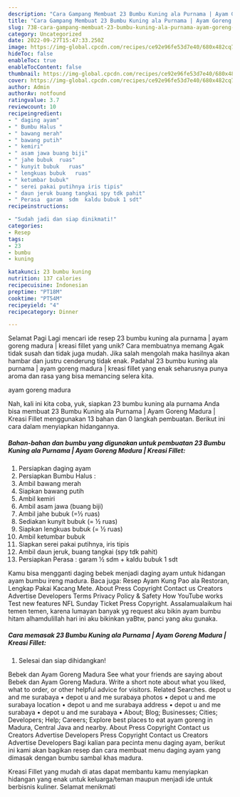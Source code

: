 ```yaml
---
description: "Cara Gampang Membuat 23 Bumbu Kuning ala Purnama | Ayam Goreng Madura | Kreasi Fillet yang Enak"
title: "Cara Gampang Membuat 23 Bumbu Kuning ala Purnama | Ayam Goreng Madura | Kreasi Fillet yang Enak"
slug: 738-cara-gampang-membuat-23-bumbu-kuning-ala-purnama-ayam-goreng-madura-kreasi-fillet-yang-enak
category: Uncategorized
date: 2022-09-27T15:47:33.250Z
image: https://img-global.cpcdn.com/recipes/ce92e96fe53d7e40/680x482cq70/23-bumbu-kuning-ala-purnama-ayam-goreng-madura-kreasi-fillet-foto-resep-utama.jpg
hideToc: false
enableToc: true
enableTocContent: false
thumbnail: https://img-global.cpcdn.com/recipes/ce92e96fe53d7e40/680x482cq70/23-bumbu-kuning-ala-purnama-ayam-goreng-madura-kreasi-fillet-foto-resep-utama.jpg
cover: https://img-global.cpcdn.com/recipes/ce92e96fe53d7e40/680x482cq70/23-bumbu-kuning-ala-purnama-ayam-goreng-madura-kreasi-fillet-foto-resep-utama.jpg
author: Admin
authorAv: notfound
ratingvalue: 3.7
reviewcount: 10
recipeingredient:
- " daging ayam"
- " Bumbu Halus "
- " bawang merah"
- " bawang putih"
- " kemiri"
- " asam jawa buang biji"
- " jahe bubuk  ruas"
- " kunyit bubuk   ruas"
- " lengkuas bubuk   ruas"
- " ketumbar bubuk"
- " serei pakai putihnya iris tipis"
- " daun jeruk buang tangkai spy tdk pahit"
- " Perasa  garam  sdm  kaldu bubuk 1 sdt"
recipeinstructions:

- "Sudah jadi dan siap dinikmati!"
categories:
- Resep
tags:
- 23
- bumbu
- kuning

katakunci: 23 bumbu kuning 
nutrition: 137 calories
recipecuisine: Indonesian
preptime: "PT18M"
cooktime: "PT54M"
recipeyield: "4"
recipecategory: Dinner

---
```



Selamat Pagi Lagi mencari ide resep 23 bumbu kuning ala purnama | ayam goreng madura | kreasi fillet yang unik? Cara membuatnya memang Agak tidak susah dan tidak juga mudah. Jika salah mengolah maka hasilnya akan hambar dan justru cenderung tidak enak. Padahal 23 bumbu kuning ala purnama | ayam goreng madura | kreasi fillet yang enak seharusnya punya aroma dan rasa yang bisa memancing selera kita.

 ayam goreng madura 

Nah, kali ini kita coba, yuk, siapkan 23 bumbu kuning ala purnama  Anda bisa membuat 23 Bumbu Kuning ala Purnama | Ayam Goreng Madura | Kreasi Fillet menggunakan 13 bahan dan 0 langkah pembuatan. Berikut ini cara dalam menyiapkan hidangannya.

<!--inarticleads1-->

##### Bahan-bahan dan bumbu yang digunakan untuk pembuatan 23 Bumbu Kuning ala Purnama | Ayam Goreng Madura | Kreasi Fillet:

1. Persiapkan  daging ayam
1. Persiapkan  Bumbu Halus :
1. Ambil  bawang merah
1. Siapkan  bawang putih
1. Ambil  kemiri
1. Ambil  asam jawa (buang biji)
1. Ambil  jahe bubuk (=½ ruas)
1. Sediakan  kunyit bubuk (= ½ ruas)
1. Siapkan  lengkuas bubuk (= ½ ruas)
1. Ambil  ketumbar bubuk
1. Siapkan  serei pakai putihnya, iris tipis
1. Ambil  daun jeruk, buang tangkai (spy tdk pahit)
1. Persiapkan  Perasa : garam ½ sdm + kaldu bubuk 1 sdt


Kamu bisa mengganti daging bebek menjadi daging ayam untuk hidangan ayam bumbu ireng madura. Baca juga: Resep Ayam Kung Pao ala Restoran, Lengkap Pakai Kacang Mete. About Press Copyright Contact us Creators Advertise Developers Terms Privacy Policy &amp; Safety How YouTube works Test new features NFL Sunday Ticket Press Copyright. Assalamualaikum hai temen temen, karena lumayan banyak yg request aku bikin ayam bumbu hitam alhamdulillah hari ini aku bikinkan yaBtw, panci yang aku gunaka. 

<!--inarticleads2-->

##### Cara memasak 23 Bumbu Kuning ala Purnama | Ayam Goreng Madura | Kreasi Fillet:


1. Selesai dan siap dihidangkan!

Bebek dan Ayam Goreng Madura See what your friends are saying about Bebek dan Ayam Goreng Madura. Write a short note about what you liked, what to order, or other helpful advice for visitors. Related Searches. depot u and me surabaya • depot u and me surabaya photos • depot u and me surabaya location • depot u and me surabaya address • depot u and me surabaya • depot u and me surabaya • About; Blog; Businesses; Cities; Developers; Help; Careers; Explore best places to eat ayam goreng in Madura, Central Java and nearby. About Press Copyright Contact us Creators Advertise Developers Press Copyright Contact us Creators Advertise Developers Bagi kalian para pecinta menu daging ayam, berikut ini kami akan bagikan resep dan cara membuat menu daging ayam yang dimasak dengan bumbu sambal khas madura. 

 Kreasi Fillet yang mudah di atas dapat membantu kamu menyiapkan hidangan yang enak untuk keluarga/teman maupun menjadi ide untuk berbisnis kuliner. Selamat menikmati
